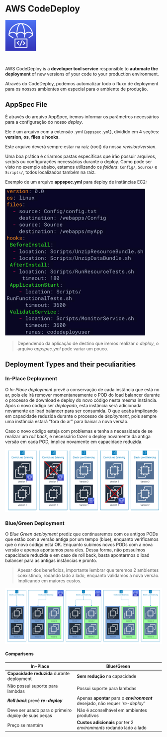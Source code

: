 # AWS CodeDeploy

<img height=100px; alt="code-deploy-logo" src="../../../../images/code-deploy.png" />

<p>&nbsp;</p>

AWS CodeDeploy is a **developer tool service** responsible to **automate the deployment** of new versions of your code to your production environment.

Através do CodeDeploy, podemos automatizar todo o fluxo de deployment para os nossos ambientes em especial para o ambiente de produção.

## AppSpec File

É através do arquivo AppSpec, iremos informar os parâmetros necessários para a configuração do nosso *deploy*.

Ele é um arquivo com a extensão .yml (```appspec.yml```), dividido em 4 seções: **version**, **os**, **files** e **hooks**.

Este arquivo deverá sempre estar na raíz (root) da nossa *revision/version*.

Uma boa prática é criarmos pastas específicas que irão possuir arquivos, *scripts* ou configurações necessárias durante o deploy. Como pode ser visto no exemplo abaixo, estamos utilizando os *folders*: ```Config/```, ```Source/``` e ```Scripts/```, todos localizados também na raiz.

Exemplo de um arquivo **appspec.yml** para deploy de instâncias EC2:

<img width=450px; alt="code-deploy-appspec-example" src="../../../../images/code-deploy-appspec-example.png" />

> Dependendo da aplicação de destino que iremos realizar o *deploy*, o arquivo *appspec.yml* pode variar um pouco.

## Deployment Types and their peculiarities

### In-Place Deployment

O *In-Place deployment* prevê a conservação de cada instância que está no ar, pois ele irá remover momentaneamente o POD do load balancer durante o processo de download e deploy do novo código nesta mesma instância. Após o novo código ser *deployado*, esta instância será adicionada novamente ao load balancer para ser consumida. O que acaba implicando em capacidade reduzida durante o processo de *deployment*, pois sempre uma instância estará "fora do ar" para baixar a nova versão.

Caso o novo código esteja com problemas e tenha a necessidade de se realizar um *roll back*, é necessário fazer o deploy novamente da antiga versão em cada POD, implica novamente em capacidade reduzida.

![code-deploy-in-place-deployment](../../../../images/code-deploy-in-place-deployment.drawio.png)

### Blue/Green Deployment

O *Blue Green deployment* prediz que continuaremos com os antigos PODs que estão com a versão antiga por um tempo (blue), enquanto verificamos que o novo código está OK. Enquanto subimos novos PODs com a nova versão e apenas apontamos para eles. Dessa forma, não possuímos capacidade reduzida e em caso de roll back, basta apontarmos o load balancer para as antigas instâncias e pronto.

> Apesar dos benefícios, importante lembrar que teremos 2 ambientes coexistindo, rodando lado a lado, enquanto validamos a nova versão. Implicando em maiores custos.

![code-deploy-blue-green-deployment](../../../../images/code-deploy-blue-green-deployment.drawio.png)

#### Comparisons

**In-Place** | **Blue/Green** |
------------ | -------------- |
**Capacidade reduzida** durante deployment | **Sem redução** na capacidade |
Não possui suporte para lambdas | Possui suporte para lambdas |
***Roll back*** prevê ***re-deploy*** | Apenas **apontar** para o ***environment*** desejado, não requer '*re-deploy*' |
Deve ser usado para o primeiro *deploy* de suas peças | Não é aconselhável em ambientes produtivos |
Preço se mantém | **Custos adicionais** por ter 2 *environments* rodando lado a lado |